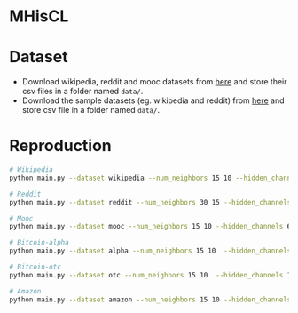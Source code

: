 
# MHisCL

# Dataset
- Download wikipedia, reddit and mooc datasets from [here](http://snap.stanford.edu/jodie/) and store their csv files in a folder named
```data/```.
- Download the sample datasets (eg. wikipedia and reddit) from [here](http://snap.stanford.edu/jodie/) and store csv file in a folder named
```data/```.

# Reproduction

```bash
# Wikipedia
python main.py --dataset wikipedia --num_neighbors 15 10 --hidden_channels 64 --num_timeslots 14 --heads 8 --nums_layers 2 --dropout 0.3 --lr 5e-4 --epochs 30  

# Reddit
python main.py --dataset reddit --num_neighbors 30 15 --hidden_channels 128 --num_timeslots 5 --heads 8 --nums_layers 2 --dropout 0.7 --lr 1e-4 --epochs 20 --zero_edge

# Mooc
python main.py --dataset mooc --num_neighbors 15 10 --hidden_channels 64 --num_timeslots 3 --heads 8 --dropout 0.7 --lr 1e-4 --epochs 35 

# Bitcoin-alpha
python main.py --dataset alpha --num_neighbors 15 10  --hidden_channels 128 --num_timeslots 20 --heads 4 --dropout 0.5 --lr 5e-4 --epochs 20 

# Bitcoin-otc
python main.py --dataset otc --num_neighbors 15 10  --hidden_channels 128 --num_timeslots 10 --heads 8 --dropout 0.7 --lr 5e-4 --epochs 5 

# Amazon
python main.py --dataset amazon --num_neighbors 15 10 --hidden_channels 64 --num_timeslots 20 --heads 4 --dropout 0.3 --lr 5e-4 --epochs 10 

```